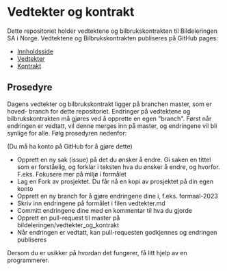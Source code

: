 Vedtekter og kontrakt
=====================

Dette repositoriet holder vedtektene og bilbrukskontrakten til Bildeleringen SA
i Norge. Vedtektene og Bilbrukskontrakten publiseres på GitHub pages:

* [Innholdsside](https://bildeleringen.github.io/vedtekter_og_kontrakt/)
* [Vedtekter](https://bildeleringen.github.io/vedtekter_og_kontrakt/vedtekter)
* [Kontrakt](https://bildeleringen.github.io/vedtekter_og_kontrakt/bilbrukskontrakt)

## Prosedyre

Dagens vedtekter og bilbrukskontrakt ligger på branchen master, som er hoved-
branch for dette repositoriet. Endringer på vedtektene og bilbrukskontrakten må
gjøres ved å opprette en egen "branch". Først når endringen er vedtatt, vil
denne merges inn på master, og endringene vil bli synlige for alle. Følg
prosedyren nedenfor:

(Du må ha konto på GitHub for å gjøre dette)

- Opprett en ny sak (issue) på det du ønsker å endre. Gi saken en tittel som er
  forståelig, og forklar i teksten hva du ønsker å endre, og hvorfor. F.eks.
  Fokusere mer på miljø i formålet
- Lag en Fork av prosjektet. Du får nå en kopi av prosjektet på din egen konto
- Opprett en ny branch for å gjøre endringene dine i, f.eks. formaal-2023
- Skriv inn endringene på formålet i filen vedtekter.md
- Committ endringene dine med en kommentar til hva du gjorde
- Opprett en pull-request til master på bildeleringen/vedtekter_og_kontrakt
- Når endringen er vedtatt, kan pull-requesten godkjennes og endringen
  publiseres

Dersom du er usikker på hvordan det fungerer, få litt hjelp av en programmerer.
